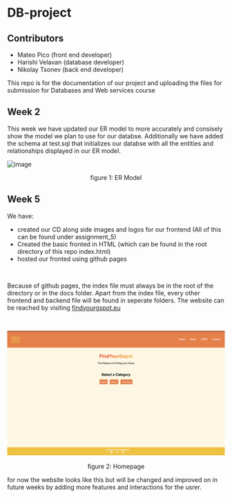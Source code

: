 # DB-project

## Contributors
- Mateo Pico (front end developer)
- Harishi Velavan (database developer)
- Nikolay Tsonev (back end developer)

This repo is for the documentation of our project and uploading the files for submission for Databases and Web services course


## Week 2

This week we have updated our ER model to more accurately and consisely show the model we plan to use for our databse. Additionally we have added the schema at test.sql that initializes our databse with all the entities and relationships displayed in our ER model. 

![image](https://github.com/user-attachments/assets/6d8b9725-39d1-459c-bf07-3e38ff4d385b)
<p align="center">figure 1: ER Model</p>

## Week 5

We have:
- created our CD along side images and logos for our frontend (All of this can be found under assignment_5) 
- Created the basic fronted in HTML (which can be found in the root directory of this repo index.html)
- hosted our fronted using github pages
<br>

Because of github pages, the index file must always be in the root of the directory or in the docs folder. Apart from the index file, every other frontend and backend file will be found in seperate folders. The website can be reached by visiting [findyourgspot.eu](http://findyourgspot.eu)

<br>

![image](./assginment_5/homepage_screenshot.png)
<p align="center">figure 2: Homepage</p>

for now the website looks like this but will be changed and improved on in future weeks by adding more features and interactions for the usrer. 